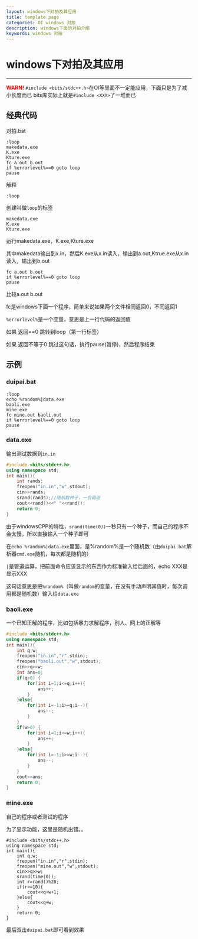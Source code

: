 ```yaml
---
layout: windows下对拍及其应用
title: template page
categories: OI windows 对拍
description: windows下面的对拍介绍
keywords: windows 对拍
---
```


# windows下对拍及其应用

---
<font color="#FF0000">**WARN!**</font>
`#include <bits/stdc++.h>`在OI等里面不一定能应用，下面只是为了减小长度而已
bits库实际上就是`#include <XXX>`了一堆而已

## 经典代码

对拍.bat

```batch
:loop
makedata.exe
K.exe
Kture.exe
fc a.out b.out
if %errorlevel%==0 goto loop
pause 
```

解释

```
:loop
```

创建叫做`loop`的标签

```
makedata.exe
K.exe
Kture.exe
```

运行makedata.exe，K.exe,Kture.exe

其中makedata输出到x.in，然后K.exe从x.in读入，输出到a.out,Ktrue.exe从x.in读入，输出到b.out

```batch
fc a.out b.out
if %errorlevel%==0 goto loop
pause 
```

比较a.out b.out

fc是windows下面一个程序，简单来说如果两个文件相同返回0，不同返回1

`%errorlevel%`是一个变量，意思是上一行代码的返回值

如果 返回==0 跳转到loop（第一行标签）

如果 返回不等于0 跳过这句话，执行pause(暂停)，然后程序结束

## 示例

### duipai.bat

```
:loop
echo %random%|data.exe
baoli.exe
mine.exe
fc mine.out baoli.out
if %errorlevel%==0 goto loop
pause 
```

### data.exe

输出测试数据到`in.in`

```cpp
#include <bits/stdc++.h>
using namespace std;
int main(){
	int rands;
	freopen("in.in","w",stdout); 
	cin>>rands;
	srand(rands);//随机数种子，一会再说 
	cout<<rand()<<" "<<rand();
	return 0;
}
```

由于windowsCPP的特性，`srand(time(0))`一秒只有一个种子，而自己的程序不会太慢，所以直接输入一个种子即可

在`echo %random%|data.exe`里面，是%random%是一个随机数（由`duipai.bat`解析器`cmd.exe`随机，每次都是随机的）

`|`是管道运算，把前面命令应该显示的东西作为标准输入给后面的，echo XXX是显示XXX

这句话意思是把`%random%`（叫做`random`的变量，在没有手动声明其值时，每次调用都是随机数）输入给`data.exe`
	
### baoli.exe

一个已知正解的程序，比如包括暴力求解程序，别人、网上的正解等

```cpp
#include <bits/stdc++.h>
using namespace std;
int main(){
    int q,w;
    freopen("in.in","r",stdin);
	freopen("baoli.out","w",stdout); 
    cin>>q>>w;
    int ans=0;
    if(q>0) {
        for(int i=1;i<=q;i++){
            ans++;
        }
    }else{
        for(int i=-1;i>=q;i--){
            ans--;
        }
    }
    if(w>0) {
        for(int i=1;i<=w;i++){
            ans++;
        }
    }else{
        for(int i=-1;i>=w;i--){
            ans--;
        }
    }
    cout<<ans;
    return 0;
}
```

### mine.exe

自己的程序或者测试的程序

为了显示功能，这里是随机出错。。

```
#include <bits/stdc++.h> 
using namespace std;
int main(){
    int q,w;
    freopen("in.in","r",stdin);
	freopen("mine.out","w",stdout); 
    cin>>q>>w;
    srand(time(0)); 
    int r=rand()%20; 
    if(r>=10){
    	cout<<q+w+1;
    }else{
    	cout<<q+w;
    }
    return 0;
}
```

最后双击`duipai.bat`即可看到效果